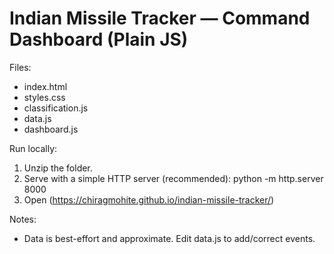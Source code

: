 
# Indian Missile Tracker — Command Dashboard (Plain JS)

Files:
- index.html
- styles.css
- classification.js
- data.js
- dashboard.js

Run locally:
1. Unzip the folder.
2. Serve with a simple HTTP server (recommended):
   python -m http.server 8000
3. Open (https://chiragmohite.github.io/indian-missile-tracker/)

Notes:
- Data is best-effort and approximate. Edit data.js to add/correct events.
